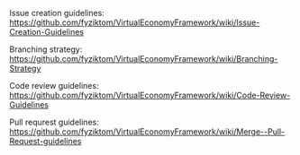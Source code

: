 Issue creation guidelines: https://github.com/fyziktom/VirtualEconomyFramework/wiki/Issue-Creation-Guidelines

Branching strategy: https://github.com/fyziktom/VirtualEconomyFramework/wiki/Branching-Strategy

Code review guidelines: https://github.com/fyziktom/VirtualEconomyFramework/wiki/Code-Review-Guidelines

Pull requrest guidelines: https://github.com/fyziktom/VirtualEconomyFramework/wiki/Merge--Pull-Request-guidelines




